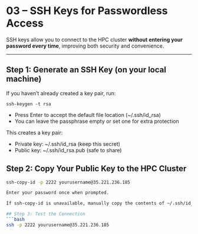 # 03 – SSH Keys for Passwordless Access

SSH keys allow you to connect to the HPC cluster **without entering your password every time**, improving both security and convenience.

---

## Step 1: Generate an SSH Key (on your local machine)

If you haven’t already created a key pair, run:

`ssh-keygen -t rsa`

- Press Enter to accept the default file location (~/.ssh/id_rsa)
- You can leave the passphrase empty or set one for extra protection

This creates a key pair:
- Private key: ~/.ssh/id_rsa (keep this secret)
- Public key: ~/.ssh/id_rsa.pub (safe to share)

## Step 2: Copy Your Public Key to the HPC Cluster

```bash 
ssh-copy-id -p 2222 yourusername@35.221.236.185

Enter your password once when prompted.

If ssh-copy-id is unavailable, manually copy the contents of ~/.ssh/id_rsa.pub into the ~/.ssh/authorized_keys file on the remote machine.

## Step 3: Test the Connection
```bash
ssh -p 2222 yourusername@35.221.236.185
